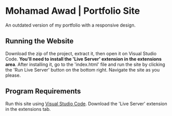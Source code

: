 # Mohamad Awad | Portfolio Site
An outdated version of my portfolio with a responsive design.

## Running the Website
Download the zip of the project, extract it, then open it on Visual Studio Code. **You'll need to install the 'Live Server' extension in the extensions area**. After installing it, go to the 'index.html' file and run the site by clicking the 'Run Live Server' button on the bottom right. Navigate the site as you please.

## Program Requirements
Run this site using [Visual Studio Code](https://code.visualstudio.com/).
Download the 'Live Server' extension in the extensions tab.
